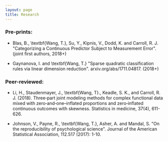 ```yaml
---
layout: page
title: Research
---
```

### Pre-prints:
- Blas, B., \textbf{Wang, T.}, Su, Y., Kipnis, V., Dodd, K. and Carroll, R. J. "Categorizing a Continuous Predictor Subject to Measurement Error". (joint first authors, 2018+)

- Gaynanova, I. and \textbf{Wang, T.} "Sparse quadratic classification rules via linear dimension reduction". arxiv.org/abs/1711.04817. (2018+)

### Peer-reviewed:

- Li, H., Staudenmayer, J., \textbf{Wang, T}., Keadle, S. K., and Carroll, R. J. (2018). Three‐part joint modeling methods for complex functional data mixed with zero‐and‐one–inflated proportions and zero‐inflated continuous outcomes with skewness. Statistics in medicine, 37(4), 611-626.

- Johnson, V., Payne, R., \textbf{Wang, T.}, Asher, A. and Mandal, S.
"On the reproducibility of psychological science". Journal of the American Statistical Association, 112.517 (2017): 1-10.
